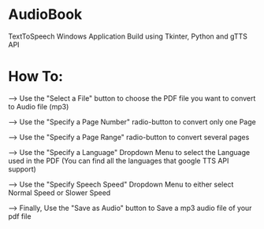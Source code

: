 # AudioBook

TextToSpeech Windows Application Build using Tkinter, Python and gTTS API

# How To:

--> Use the "Select a File" button to choose the PDF file you want to convert to Audio file (mp3)

--> Use the "Specify a Page Number" radio-button to convert only one Page

--> Use the "Specify a Page Range" radio-button to convert several pages

--> Use the "Specify a Language" Dropdown Menu to select the Language used in the PDF (You can find all the languages that google TTS API support)

--> Use the "Specify Speech Speed" Dropdown Menu to either select Normal Speed or Slower Speed

--> Finally, Use the "Save as Audio" button to Save a mp3 audio file of your pdf file
